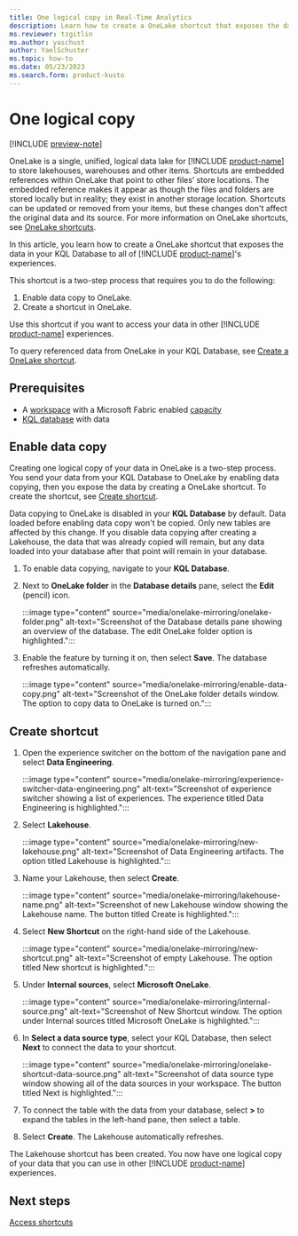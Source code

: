 ```yaml
---
title: One logical copy in Real-Time Analytics
description: Learn how to create a OneLake shortcut that exposes the data in your KQL Database to other Microsoft Fabric experiences.
ms.reviewer: tzgitlin
ms.author: yaschust
author: YaelSchuster
ms.topic: how-to
ms.date: 05/23/2023
ms.search.form: product-kusto
---
```


# One logical copy

[!INCLUDE [preview-note](../includes/preview-note.md)]

OneLake is a single, unified, logical data lake for [!INCLUDE [product-name](../includes/product-name.md)] to store lakehouses, warehouses and other items. Shortcuts are embedded references within OneLake that point to other files’ store locations.  The embedded reference makes it appear as though the files and folders are stored locally but in reality; they exist in another storage location. Shortcuts can be updated or removed from your items, but these changes don't affect the original data and its source. For more information on OneLake shortcuts, see [OneLake shortcuts](../onelake/onelake-shortcuts.md).

In this article, you learn how to create a OneLake shortcut that exposes the data in your KQL Database to all of [!INCLUDE [product-name](../includes/product-name.md)]'s experiences.

This shortcut is a two-step process that requires you to do the following:

 1. Enable data copy to OneLake.
 1. Create a shortcut in OneLake.

 Use this shortcut if you want to access your data in other [!INCLUDE [product-name](../includes/product-name.md)] experiences.

To query referenced data from OneLake in your KQL Database, see [Create a OneLake shortcut](onelake-shortcut.md).

## Prerequisites

* A [workspace](../get-started/create-workspaces.md) with a Microsoft Fabric enabled [capacity](../enterprise/licenses.md#capacity)
* [KQL database](create-database.md) with data


## Enable data copy

Creating one logical copy of your data in OneLake is a two-step process. You send your data from your KQL Database to OneLake by enabling data copying, then you expose the data by creating a OneLake shortcut. To create the shortcut, see [Create shortcut](#create-shortcut).

Data copying to OneLake is disabled in your **KQL Database** by default. Data loaded before enabling data copy won't be copied. Only new tables are affected by this change. If you disable data copying after creating a Lakehouse, the data that was already copied will remain, but any data loaded into your database after that point will remain in your database.

1. To enable data copying, navigate to your **KQL Database**.
1. Next to **OneLake folder** in the **Database details** pane, select the **Edit** (pencil) icon.

    :::image type="content" source="media/onelake-mirroring/onelake-folder.png" alt-text="Screenshot of the Database details pane showing an overview of the database. The edit OneLake folder option is highlighted.":::

1. Enable the feature by turning it on, then select **Save**. The database refreshes automatically.

    :::image type="content" source="media/onelake-mirroring/enable-data-copy.png" alt-text="Screenshot of the OneLake folder details window. The option to copy data to OneLake is turned on.":::

## Create shortcut

1. Open the experience switcher on the bottom of the navigation pane and select **Data Engineering**.

    :::image type="content" source="media/onelake-mirroring/experience-switcher-data-engineering.png" alt-text="Screenshot of experience switcher showing a list of experiences. The experience titled Data Engineering is highlighted.":::

1. Select **Lakehouse**.

     :::image type="content" source="media/onelake-mirroring/new-lakehouse.png" alt-text="Screenshot of Data Engineering artifacts. The option titled Lakehouse is highlighted.":::

1. Name your Lakehouse, then select **Create**.

    :::image type="content" source="media/onelake-mirroring/lakehouse-name.png" alt-text="Screenshot of new Lakehouse window showing the Lakehouse name. The button titled Create is highlighted.":::

1. Select **New Shortcut** on the right-hand side of the Lakehouse.

    :::image type="content" source="media/onelake-mirroring/new-shortcut.png" alt-text="Screenshot of empty Lakehouse. The option titled New shortcut is highlighted.":::

1. Under **Internal sources**, select **Microsoft OneLake**.

    :::image type="content" source="media/onelake-mirroring/internal-source.png" alt-text="Screenshot of New Shortcut window. The option under Internal sources titled Microsoft OneLake is highlighted.":::

1. In **Select a data source type**, select your KQL Database, then select **Next** to connect the data to your shortcut.

    :::image type="content" source="media/onelake-mirroring/onelake-shortcut-data-source.png" alt-text="Screenshot of data source type window showing all of the data sources in your workspace. The button titled Next is highlighted.":::

1. To connect the table with the data from your database, select **>** to expand the tables in the left-hand pane, then select a table.

1. Select **Create**. The Lakehouse automatically refreshes.

The Lakehouse shortcut has been created. You now have one logical copy of your data that you can use in other [!INCLUDE [product-name](../includes/product-name.md)] experiences.

## Next steps

[Access shortcuts](../onelake/access-onelake-shortcuts.md)
